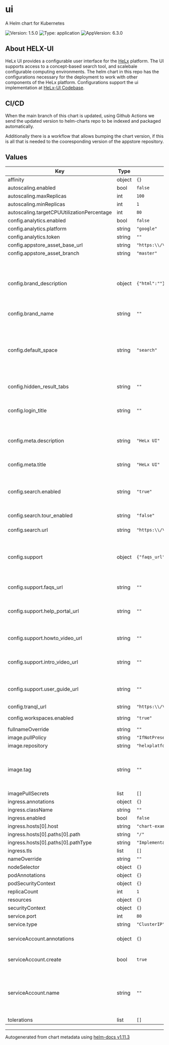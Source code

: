 # ui

A Helm chart for Kubernetes

![Version: 1.5.0](https://img.shields.io/badge/Version-1.5.0-informational?style=flat-square) ![Type: application](https://img.shields.io/badge/Type-application-informational?style=flat-square) ![AppVersion: 6.3.0](https://img.shields.io/badge/AppVersion-6.3.0-informational?style=flat-square)

## About HELX-UI

HeLx UI provides a configurable user interface for the [HeLx](https://helxplatform.github.io/) platform.
The UI supports access to a concept-based search tool, and scalebale configurable computing environments.
The helm chart in this repo has the configurations necessary for the deployment to work with other components of the HeLx platform.
Configurations support the ui implementation at [HeLx-UI Codebase](https://github.com/helxplatform/helx-ui).

## CI/CD

When the main branch of this chart is updated, using Github Actions we send the updated version to helm-charts repo to be indexed and packaged automatically.

Additionally there is a workflow that allows bumping the chart version, if this is all that is needed to the cooresponding version of the appstore repository.

## Values

| Key | Type | Default | Description |
|-----|------|---------|-------------|
| affinity | object | `{}` |  |
| autoscaling.enabled | bool | `false` |  |
| autoscaling.maxReplicas | int | `100` |  |
| autoscaling.minReplicas | int | `1` |  |
| autoscaling.targetCPUUtilizationPercentage | int | `80` |  |
| config.analytics.enabled | bool | `false` |  |
| config.analytics.platform | string | `"google"` |  |
| config.analytics.token | string | `""` |  |
| config.appstore_asset_base_url | string | `"https:\\/\\/raw.githubusercontent.com\\/helxplatform\\/appstore"` |  |
| config.appstore_asset_branch | string | `"master"` |  |
| config.brand_description | object | `{"html":""}` | Multiline value (4 space indent) with html code describing the deployment, will be displayed on the Workspaces login page |
| config.brand_name | string | `""` |  |
| config.default_space | string | `"search"` | Define landing page when the deployment is loaded. Default is support. Acceptable values: "workspaces", "search", "support" |
| config.hidden_result_tabs | string | `""` |  |
| config.login_title | string | `""` | Heading on the Workspaces Login screen. If not set, this will be "<config.meta.title> Workspaces" |
| config.meta.description | string | `"HeLx UI"` | Page description with a link preview. |
| config.meta.title | string | `"HeLx UI"` | Browser tab title and title on "Workspaces" login page |
| config.search.enabled | string | `"true"` | If search page should show up. This is configured to work with DUG |
| config.search.tour_enabled | string | `"false"` | - If guided tour for search should show up |
| config.search.url | string | `"https:\\/\\/helx.renci.org"` |  |
| config.support | object | `{"faqs_url":"","help_portal_url":"","howto_video_url":"","intro_video_url":"","user_guide_url":""}` | Support page sections to display. If a link is provided, the corresponding section will be displayed |
| config.support.faqs_url | string | `""` | Link for a page with FAQs. |
| config.support.help_portal_url | string | `""` | Link to portal for submitting tickets/requesting features/reporting bugs |
| config.support.howto_video_url | string | `""` | Link to a video on how to use the deployment |
| config.support.intro_video_url | string | `""` | Link to an introduction video for the deployment. |
| config.support.user_guide_url | string | `""` | Link to a page with user instructions on how to use the deployment |
| config.tranql_url | string | `"https:\\/\\/helx.renci.org\\/tranql\\/"` |  |
| config.workspaces.enabled | string | `"true"` | Allow Workspaces. |
| fullnameOverride | string | `""` |  |
| image.pullPolicy | string | `"IfNotPresent"` |  |
| image.repository | string | `"helxplatform/helx-ui"` |  |
| image.tag | string | `""` | Overrides the image tag whose default is the appVersion supplied in umbrella chart. |
| imagePullSecrets | list | `[]` |  |
| ingress.annotations | object | `{}` |  |
| ingress.className | string | `""` |  |
| ingress.enabled | bool | `false` |  |
| ingress.hosts[0].host | string | `"chart-example.local"` |  |
| ingress.hosts[0].paths[0].path | string | `"/"` |  |
| ingress.hosts[0].paths[0].pathType | string | `"ImplementationSpecific"` |  |
| ingress.tls | list | `[]` |  |
| nameOverride | string | `""` |  |
| nodeSelector | object | `{}` |  |
| podAnnotations | object | `{}` |  |
| podSecurityContext | object | `{}` |  |
| replicaCount | int | `1` |  |
| resources | object | `{}` |  |
| securityContext | object | `{}` |  |
| service.port | int | `80` |  |
| service.type | string | `"ClusterIP"` |  |
| serviceAccount.annotations | object | `{}` | Annotations to add to the service account |
| serviceAccount.create | bool | `true` | Specifies whether a service account should be created |
| serviceAccount.name | string | `""` | The name of the service account to use. If not set and create is true, a name is generated using the fullname template |
| tolerations | list | `[]` |  |

----------------------------------------------
Autogenerated from chart metadata using [helm-docs v1.11.3](https://github.com/norwoodj/helm-docs/releases/v1.11.3)
